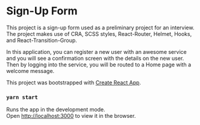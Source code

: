 # Sign-Up Form

This project is a sign-up form used as a preliminary project for an interview. The project makes use of CRA, SCSS styles, React-Router, Helmet, Hooks, and React-Transition-Group.

In this application, you can register a new user with an awesome service and you will see a confirmation screen with the details on the new user. Then by logging into the service, you will be routed to a Home page with a welcome message.

This project was bootstrapped with [Create React App](https://github.com/facebook/create-react-app).

### `yarn start`

Runs the app in the development mode.<br />
Open [http://localhost:3000](http://localhost:3000) to view it in the browser.
